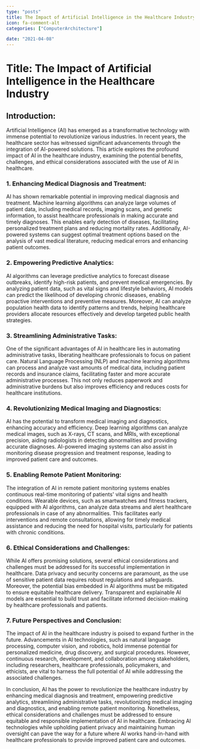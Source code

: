 ```yaml
---
type: "posts"
title: The Impact of Artificial Intelligence in the Healthcare Industry
icon: fa-comment-alt
categories: ["ComputerArchitecture"]

date: "2021-04-08"
---
```




# Title: The Impact of Artificial Intelligence in the Healthcare Industry

## Introduction:
Artificial Intelligence (AI) has emerged as a transformative technology with immense potential to revolutionize various industries. In recent years, the healthcare sector has witnessed significant advancements through the integration of AI-powered solutions. This article explores the profound impact of AI in the healthcare industry, examining the potential benefits, challenges, and ethical considerations associated with the use of AI in healthcare.

### 1. Enhancing Medical Diagnosis and Treatment:
AI has shown remarkable potential in improving medical diagnosis and treatment. Machine learning algorithms can analyze large volumes of patient data, including medical records, imaging scans, and genetic information, to assist healthcare professionals in making accurate and timely diagnoses. This enables early detection of diseases, facilitating personalized treatment plans and reducing mortality rates. Additionally, AI-powered systems can suggest optimal treatment options based on the analysis of vast medical literature, reducing medical errors and enhancing patient outcomes.

### 2. Empowering Predictive Analytics:
AI algorithms can leverage predictive analytics to forecast disease outbreaks, identify high-risk patients, and prevent medical emergencies. By analyzing patient data, such as vital signs and lifestyle behaviors, AI models can predict the likelihood of developing chronic diseases, enabling proactive interventions and preventive measures. Moreover, AI can analyze population health data to identify patterns and trends, helping healthcare providers allocate resources effectively and develop targeted public health strategies.

### 3. Streamlining Administrative Tasks:
One of the significant advantages of AI in healthcare lies in automating administrative tasks, liberating healthcare professionals to focus on patient care. Natural Language Processing (NLP) and machine learning algorithms can process and analyze vast amounts of medical data, including patient records and insurance claims, facilitating faster and more accurate administrative processes. This not only reduces paperwork and administrative burdens but also improves efficiency and reduces costs for healthcare institutions.

### 4. Revolutionizing Medical Imaging and Diagnostics:
AI has the potential to transform medical imaging and diagnostics, enhancing accuracy and efficiency. Deep learning algorithms can analyze medical images, such as X-rays, CT scans, and MRIs, with exceptional precision, aiding radiologists in detecting abnormalities and providing accurate diagnoses. AI-powered imaging systems can also assist in monitoring disease progression and treatment response, leading to improved patient care and outcomes.

### 5. Enabling Remote Patient Monitoring:
The integration of AI in remote patient monitoring systems enables continuous real-time monitoring of patients' vital signs and health conditions. Wearable devices, such as smartwatches and fitness trackers, equipped with AI algorithms, can analyze data streams and alert healthcare professionals in case of any abnormalities. This facilitates early interventions and remote consultations, allowing for timely medical assistance and reducing the need for hospital visits, particularly for patients with chronic conditions.

### 6. Ethical Considerations and Challenges:
While AI offers promising solutions, several ethical considerations and challenges must be addressed for its successful implementation in healthcare. Data privacy and security concerns are paramount, as the use of sensitive patient data requires robust regulations and safeguards. Moreover, the potential bias embedded in AI algorithms must be mitigated to ensure equitable healthcare delivery. Transparent and explainable AI models are essential to build trust and facilitate informed decision-making by healthcare professionals and patients.

### 7. Future Perspectives and Conclusion:
The impact of AI in the healthcare industry is poised to expand further in the future. Advancements in AI technologies, such as natural language processing, computer vision, and robotics, hold immense potential for personalized medicine, drug discovery, and surgical procedures. However, continuous research, development, and collaboration among stakeholders, including researchers, healthcare professionals, policymakers, and ethicists, are vital to harness the full potential of AI while addressing the associated challenges.

In conclusion, AI has the power to revolutionize the healthcare industry by enhancing medical diagnosis and treatment, empowering predictive analytics, streamlining administrative tasks, revolutionizing medical imaging and diagnostics, and enabling remote patient monitoring. Nonetheless, ethical considerations and challenges must be addressed to ensure equitable and responsible implementation of AI in healthcare. Embracing AI technologies while upholding patient privacy and maintaining human oversight can pave the way for a future where AI works hand-in-hand with healthcare professionals to provide improved patient care and outcomes.